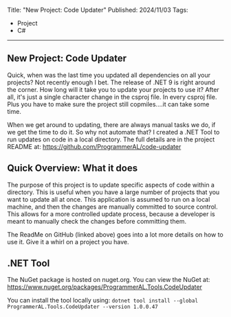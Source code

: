 Title: "New Project: Code Updater"
Published: 2024/11/03
Tags: 
- Project
- C#
---

## New Project: Code Updater

Quick, when was the last time you updated all dependencies on all your projects? Not recently enough I bet. The release of .NET 9 is right around the corner. How long will it take you to update your projects to use it? After all, it's just a single character change in the csproj file. In every csproj file. Plus you have to make sure the project still copmiles....it can take some time.

When we get around to updating, there are always manual tasks we do, if we get the time to do it. So why not automate that? I created a .NET Tool to run updates on code in a local directory. The full details are in the project README at: https://github.com/ProgrammerAL/code-updater

## Quick Overview: What it does

The purpose of this project is to update specific aspects of code within a directory. This is useful when you have a large number of projects that you want to update all at once. This application is assumed to run on a local machine, and then the changes are manually committed to source control. This allows for a more controlled update process, because a developer is meant to manually check the changes before committing them.

The ReadMe on GitHub (linked above) goes into a lot more details on how to use it. Give it a whirl on a project you have.

## .NET Tool

The NuGet package is hosted on nuget.org. You can view the NuGet at: https://www.nuget.org/packages/ProgrammerAL.Tools.CodeUpdater

You can install the tool locally using: `dotnet tool install --global ProgrammerAL.Tools.CodeUpdater --version 1.0.0.47`

